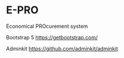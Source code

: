 # E-PRO
 Economical PROcurement system

Bootstrap 5 
https://getbootstrap.com/

Adminkit
https://github.com/adminkit/adminkit
